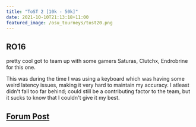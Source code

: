 ```yaml
---
title: "ToST 2 [10k - 50k]"
date: 2021-10-10T21:13:18+11:00
featured_image: /osu_tourneys/tost20.png
---
```


RO16
------------

<!--more-->
pretty cool got to team up with some gamers Saturas, Clutchx, Endrobrine for this one. 

This was during the time I was using a keyboard which was having some weird latency issues, making it very hard to maintain my accuracy. I atleast didn't fall too far behind; could still be a contributing factor to the team, but it sucks to know that I couldn't give it my best.


[Forum Post](https://osu.ppy.sh/community/forums/topics/1394337?n=1)
---------
